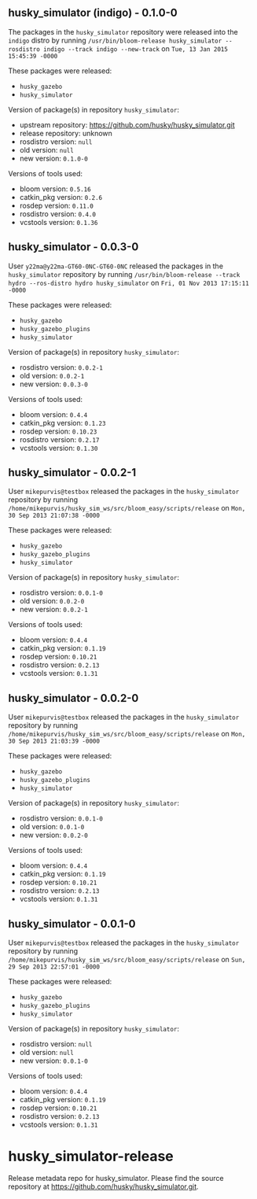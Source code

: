 ## husky_simulator (indigo) - 0.1.0-0

The packages in the `husky_simulator` repository were released into the `indigo` distro by running `/usr/bin/bloom-release husky_simulator --rosdistro indigo --track indigo --new-track` on `Tue, 13 Jan 2015 15:45:39 -0000`

These packages were released:
- `husky_gazebo`
- `husky_simulator`

Version of package(s) in repository `husky_simulator`:
- upstream repository: https://github.com/husky/husky_simulator.git
- release repository: unknown
- rosdistro version: `null`
- old version: `null`
- new version: `0.1.0-0`

Versions of tools used:
- bloom version: `0.5.16`
- catkin_pkg version: `0.2.6`
- rosdep version: `0.11.0`
- rosdistro version: `0.4.0`
- vcstools version: `0.1.36`


## husky_simulator - 0.0.3-0

User `y22ma@y22ma-GT60-0NC-GT60-0NC` released the packages in the `husky_simulator` repository by running `/usr/bin/bloom-release --track hydro --ros-distro hydro husky_simulator` on `Fri, 01 Nov 2013 17:15:11 -0000`

These packages were released:
- `husky_gazebo`
- `husky_gazebo_plugins`
- `husky_simulator`

Version of package(s) in repository `husky_simulator`:
- rosdistro version: `0.0.2-1`
- old version: `0.0.2-1`
- new version: `0.0.3-0`

Versions of tools used:
- bloom version: `0.4.4`
- catkin_pkg version: `0.1.23`
- rosdep version: `0.10.23`
- rosdistro version: `0.2.17`
- vcstools version: `0.1.30`


## husky_simulator - 0.0.2-1

User `mikepurvis@testbox` released the packages in the `husky_simulator` repository by running `/home/mikepurvis/husky_sim_ws/src/bloom_easy/scripts/release` on `Mon, 30 Sep 2013 21:07:38 -0000`

These packages were released:
- `husky_gazebo`
- `husky_gazebo_plugins`
- `husky_simulator`

Version of package(s) in repository `husky_simulator`:
- rosdistro version: `0.0.1-0`
- old version: `0.0.2-0`
- new version: `0.0.2-1`

Versions of tools used:
- bloom version: `0.4.4`
- catkin_pkg version: `0.1.19`
- rosdep version: `0.10.21`
- rosdistro version: `0.2.13`
- vcstools version: `0.1.31`


## husky_simulator - 0.0.2-0

User `mikepurvis@testbox` released the packages in the `husky_simulator` repository by running `/home/mikepurvis/husky_sim_ws/src/bloom_easy/scripts/release` on `Mon, 30 Sep 2013 21:03:39 -0000`

These packages were released:
- `husky_gazebo`
- `husky_gazebo_plugins`
- `husky_simulator`

Version of package(s) in repository `husky_simulator`:
- rosdistro version: `0.0.1-0`
- old version: `0.0.1-0`
- new version: `0.0.2-0`

Versions of tools used:
- bloom version: `0.4.4`
- catkin_pkg version: `0.1.19`
- rosdep version: `0.10.21`
- rosdistro version: `0.2.13`
- vcstools version: `0.1.31`


## husky_simulator - 0.0.1-0

User `mikepurvis@testbox` released the packages in the `husky_simulator` repository by running `/home/mikepurvis/husky_sim_ws/src/bloom_easy/scripts/release` on `Sun, 29 Sep 2013 22:57:01 -0000`

These packages were released:
- `husky_gazebo`
- `husky_gazebo_plugins`
- `husky_simulator`

Version of package(s) in repository `husky_simulator`:
- rosdistro version: `null`
- old version: `null`
- new version: `0.0.1-0`

Versions of tools used:
- bloom version: `0.4.4`
- catkin_pkg version: `0.1.19`
- rosdep version: `0.10.21`
- rosdistro version: `0.2.13`
- vcstools version: `0.1.31`


husky_simulator-release
=======================

Release metadata repo for husky_simulator. Please find the source repository at https://github.com/husky/husky_simulator.git.
